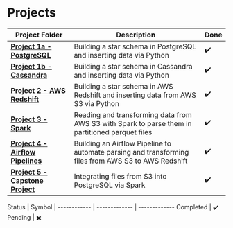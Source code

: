 
# Projects

Project Folder | Description | Done
------------ | ------------- | -------------
**[Project 1a - PostgreSQL](Project%201a%20-%20PostgreSQL)**  | Building a star schema in PostgreSQL and inserting data via Python| :heavy_check_mark:
**[Project 1b - Cassandra](Project%201b%20-%20Cassandra)**  | Building a star schema in Cassandra and inserting data via Python | :heavy_check_mark:
**[Project 2 - AWS Redshift](Project%202%20-%20AWS%20Redshift)** | Building a star schema in AWS Redshift and inserting data from AWS S3 via Python | :heavy_check_mark:
**[Project 3 - Spark](Project%203%20-%20Spark)**| Reading and transforming data from AWS S3 with Spark to parse them in partitioned parquet files | :heavy_check_mark:
**[Project 4 - Airflow Pipelines](Project%204%20-%20Airflow%20Pipelines)**| Building an Airflow Pipeline to automate parsing and transforming files from AWS S3 to AWS Redshift | :heavy_check_mark:
**[Project 5 - Capstone Project](Project%205%20-%20Capstone%20Project)**| Integrating files from S3 into PostgreSQL via Spark | :heavy_check_mark:


Status | Symbol | 
------------ | ------------- | -------------
Completed |  :heavy_check_mark:
Pending | :heavy_multiplication_x:
